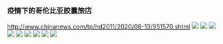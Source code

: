 ### 疫情下的哥伦比亚胶囊旅店
http://www.chinanews.com/tp/hd2011/2020/08-13/951570.shtml
![](http://i2.chinanews.com/simg/hd/2020/08/13/b67b0735d6e7400382748434be1e55ec.jpg)
![](http://i2.chinanews.com/simg/hd/2020/08/13/ddaf948214ee4d37a2aa29325b852714.jpg)
![](http://i2.chinanews.com/simg/hd/2020/08/13/14d762fdb3a4490e86a36ee9faadc337.jpg)
![](http://i2.chinanews.com/simg/hd/2020/08/13/2767793cbe2e4d4ca0c3fa1883c54069.jpg)
![](http://i2.chinanews.com/simg/hd/2020/08/13/cfe41fbe54eb4b18a8b9c7d65d72c8ce.jpg)
![](http://i2.chinanews.com/simg/hd/2020/08/13/1b67b183bff74ef4aa307c4cd55a3cdf.jpg)
![](http://i2.chinanews.com/simg/hd/2020/08/13/3fa0f2c1e98c401592be3976ac47bb9b.jpg)
![](http://i2.chinanews.com/simg/hd/2020/08/13/0655cb1646754b7f9ae70f562a59f867.jpg)
![](http://i2.chinanews.com/simg/hd/2020/08/13/458457131c324f7b9ce9d50c64ccd977.jpg)
